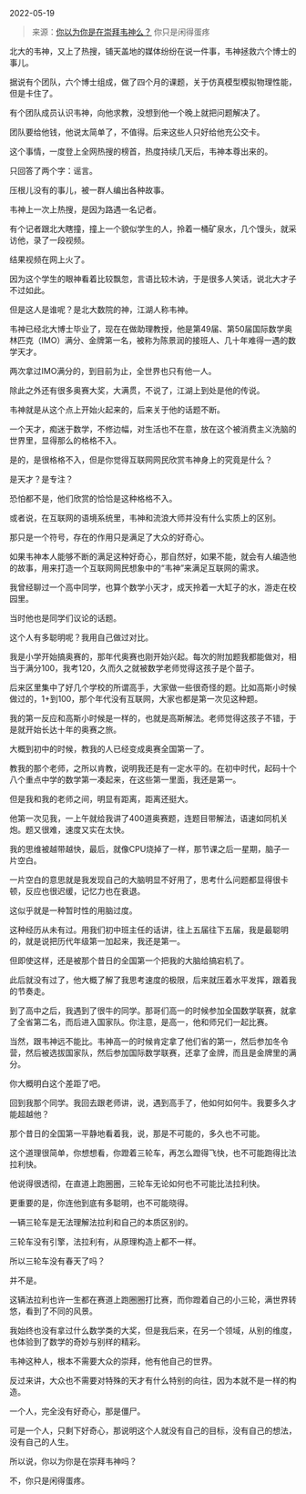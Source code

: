 2022-05-19

> 来源：[你以为你是在崇拜韦神么？](http://mp.weixin.qq.com/s?__biz=MzU3NDc5Nzc0NQ==&mid=2247516869&idx=2&sn=06e796c28eb16ae4c94d9bd4dad29c96&chksm=fd2e201bca59a90d9b7daa27938e1fcdc8beb9aa74f76796b93e6cf08c0fde09027e3a61e139&scene=27#wechat_redirect)
> 你只是闲得蛋疼

北大的韦神，又上了热搜，铺天盖地的媒体纷纷在说一件事，韦神拯救六个博士的事儿。  

  

据说有个团队，六个博士组成，做了四个月的课题，关于仿真模型模拟物理性能，但是卡住了。

  

有个团队成员认识韦神，向他求教，没想到他一个晚上就把问题解决了。

  

团队要给他钱，他说太简单了，不值得。后来这些人只好给他充公交卡。

  

这个事情，一度登上全网热搜的榜首，热度持续几天后，韦神本尊出来的。

  

只回答了两个字：谣言。  

  

压根儿没有的事儿，被一群人编出各种故事。  

  

韦神上一次上热搜，是因为路遇一名记者。

  

有个记者跟北大瞎撞，撞上一个貌似学生的人，拎着一桶矿泉水，几个馒头，就采访他，录了一段视频。  

  

结果视频在网上火了。

  

因为这个学生的眼神看着比较飘忽，言语比较木讷，于是很多人笑话，说北大才子不过如此。  

  

但是这人是谁呢？是北大数院的神，江湖人称韦神。  

  

韦神已经北大博士毕业了，现在在做助理教授，他是第49届、第50届国际数学奥林匹克（IMO）满分、金牌第一名，被称为陈景润的接班人、几十年难得一遇的数学天才。

  

两次拿过IMO满分的，到目前为止，全世界也只有他一人。  

  

除此之外还有很多奥赛大奖，大满贯，不说了，江湖上到处是他的传说。  

  

韦神就是从这个点上开始火起来的，后来关于他的话题不断。  

  

一个天才，痴迷于数学，不修边幅，对生活也不在意，放在这个被消费主义洗脑的世界里，显得那么的格格不入。  

  

是的，是很格格不入，但是你觉得互联网网民欣赏韦神身上的究竟是什么？  

  

是天才？是专注？

  

恐怕都不是，他们欣赏的恰恰是这种格格不入。  

  

或者说，在互联网的语境系统里，韦神和流浪大师并没有什么实质上的区别。

  

那只是一个符号，存在的作用只是满足了大众的好奇心。  

  

如果韦神本人能够不断的满足这种好奇心，那自然好，如果不能，就会有人编造他的故事，用来打造一个互联网网民想象中的“韦神”来满足互联网的需求。  

  

我曾经聊过一个高中同学，也算个数学小天才，成天拎着一大缸子的水，游走在校园里。  

  

当时他也是同学们议论的话题。

  

这个人有多聪明呢？我用自己做过对比。

  

我是小学开始搞奥赛的，那年代奥赛也刚开始兴起。每次的附加题我都能做对，相当于满分100，我考120，久而久之就被数学老师觉得这孩子是个苗子。

  

后来区里集中了好几个学校的所谓高手，大家做一些很奇怪的题。比如高斯小时候做过的，1+到100，那个年代没有互联网，大家也都是第一次见这种题。  

  

我的第一反应和高斯小时候是一样的，也就是高斯解法。老师觉得这孩子不错，于是就开始长达十年的奥赛之旅。

  

大概到初中的时候，教我的人已经变成奥赛全国第一了。  

  

教我的那个老师，之所以肯教，说明我还是有一定水平的。在初中时代，起码十个八个重点中学的数学第一凑起来，在这些第一里面，我还是第一。  

  

但是我和我的老师之间，明显有距离，距离还挺大。

  

他第一次见我，一上午就给我讲了400道奥赛题，连题目带解法，语速如同机关炮。题又很难，速度又实在太快。

  

我的思维被越带越快，最后，就像CPU烧掉了一样，那节课之后一星期，脑子一片空白。

  

一片空白的意思就是我发现自己的大脑明显不好用了，思考什么问题都显得很卡顿，反应也很迟缓，记忆力也在衰退。

  

这似乎就是一种暂时性的用脑过度。

  

这种经历从未有过。用我们初中班主任的话讲，往上五届往下五届，我是最聪明的，就是说把历代年级第一加起来，我还是第一。

  

但即使这样，还是被那个昔日的全国第一个把我的大脑给搞宕机了。

  

此后就没有过了，他大概了解了我思考速度的极限，后来就压着水平发挥，跟着我的节奏走。  

  

到了高中之后，我遇到了很牛的同学。那哥们高一的时候参加全国数学联赛，就拿了全省第二名，而后进入国家队。你注意，是高一，他和师兄们一起比赛。

  

当然，跟韦神远不能比。韦神高一的时候肯定拿了他们省的第一，然后参加冬令营，然后被选拔国家队，然后参加国际数学联赛，还拿了金牌，而且是金牌里的满分。  

  

你大概明白这个差距了吧。  

  

回到我那个同学。我回去跟老师讲，说，遇到高手了，他如何如何牛。我要多久才能超越他？

  

那个昔日的全国第一平静地看着我，说，那是不可能的，多久也不可能。

  

这个道理很简单，你想想看，你蹬着三轮车，再怎么蹬得飞快，也不可能跑得比法拉利快。  

  

他说得很透彻，在直道上跑圈圈，三轮车无论如何也不可能比法拉利快。  

  

更重要的是，你连他到底有多聪明，也不可能晓得。  

  

一辆三轮车是无法理解法拉利和自己的本质区别的。

  

三轮车没有引擎，法拉利有，从原理构造上都不一样。

  

所以三轮车没有春天了吗？

  

并不是。

  

这辆法拉利也许一生都在赛道上跑圈圈打比赛，而你蹬着自己的小三轮，满世界转悠，看到了不同的风景。  

  

我始终也没有拿过什么数学类的大奖，但是我后来，在另一个领域，从别的维度，也体验到了数学的奇妙与别样的精彩。

  

韦神这种人，根本不需要大众的崇拜，他有他自己的世界。  

  

反过来讲，大众也不需要对特殊的天才有什么特别的向往，因为本就不是一样的构造。

  

一个人，完全没有好奇心，那是僵尸。

  

可是一个人，只剩下好奇心，那说明这个人就没有自己的目标，没有自己的想法，没有自己的人生。

  

所以说，你以为你是在崇拜韦神吗？

  

不，你只是闲得蛋疼。

